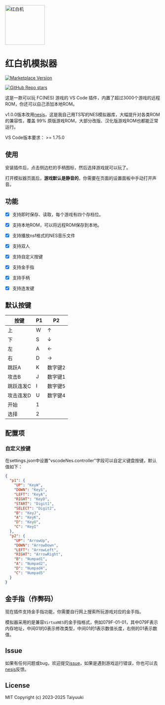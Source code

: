 <img alt="红白机" width="128px" src="https://taiyuuki.gallerycdn.vsassets.io/extensions/taiyuuki/vscode-nes/0.0.6/1685968691107/Microsoft.VisualStudio.Services.Icons.Default">

# 红白机模拟器

<a href="https://marketplace.visualstudio.com/items?itemName=taiyuuki.vscode-nes">
<img alt="Marketplace Version" src="https://img.shields.io/visual-studio-marketplace/v/taiyuuki.vscode-nes?color=%0eb0c9&label=Marketplace&logo=visual%20studio%20code"></a>

 <a href="https://github.com/taiyuuki/vscode-nes"><img alt="GitHub Repo stars" src="https://img.shields.io/github/stars/taiyuuki/vscode-nes?style=social"></a>


这是一款可以玩 FC(NES) 游戏的 VS Code 插件，内置了超过3000个游戏的远程ROM，你还可以自己添加本地ROM。

v1.0.0版本改用[nesjs](https://github.com/taiyuuki/nesjs)，这是我自己用TS写的NES模拟器库，大幅提升对各类ROM的兼容性，覆盖 99% 原版游戏ROM，大部分改版、汉化版游戏ROM也都能正常运行。

VS Code版本要求： >= 1.75.0

## 使用

安装插件后，点击侧边栏的手柄图标，然后选择游戏就可以玩了。

打开模拟器页面后，**游戏默认是静音的**，你需要在页面的设置面板中手动打开声音。

## 功能

- [x] 支持即时保存、读取，每个游戏有四个存档位。
- [x] 支持本地ROM，可以将远程ROM保存到本地。
- [x] 支持播放nsf格式的NES音乐文件
- [x] 支持双人
- [x] 支持自定义按键
- [x] 支持金手指
- [x] 支持手柄
- [x] 支持连发键


## 默认按键

| 按键      | P1   | P2      |
| --------- | ---- | ------- |
| 上        | W    | ↑       |
| 下        | S    | ↓       |
| 左        | A    | ←       |
| 右        | D    | →       |
| 跳跃A     | K    | 数字键2 |
| 攻击B     | J    | 数字键1 |
| 跳跃连发C | I    | 数字键5 |
| 攻击连发D | U    | 数字键4 |
| 开始      | 1    |         |
| 选择      | 2    |         |

## 配置项

### 自定义按键

在settings.json中设置"vscodeNes.controller"字段可以自定义键盘按键，默认值如下：

```json
{
  "p1": {
    "UP": "KeyW",
    "DOWN": "KeyS",
    "LEFT": "KeyA",
    "RIGHT": "KeyD",
    "START": "Digit1",
    "SELECT": "Digit2",
    "B": "KeyJ",
    "A": "KeyK",
    "D": "KeyU",
    "C": "KeyI"
  },
  "p2": {
    "UP": "ArrowUp",
    "DOWN": "ArrowDown",
    "LEFT": "ArrowLeft",
    "RIGHT": "ArrowRight",
    "B": "Numpad1",
    "A": "Numpad2",
    "D": "Numpad4",
    "C": "Numpad5"
  }
}
```

## 金手指（作弊码）

现在插件支持金手指功能，你需要自行网上搜索所玩游戏对应的金手指。

模拟器采用的是兼容`VirtuaNES`的金手指格式，例如079F-01-01，其中079F表示内存地址，中间01的0表示修改类型，中间01的1表示数值长度，右侧的01表示数值。

## Issue

如果有任何问题或bug，欢迎提交[issue](https://github.com/taiyuuki/vscode-nes/issues)，如果是遇到游戏运行错误，你也可以去[nesjs](https://github.com/taiyuuki/nesjs)反馈。

## License

MIT Copyright (c) 2023-2025 Taiyuuki